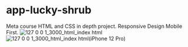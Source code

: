 # app-lucky-shrub
Meta course HTML and CSS in depth project.
Responsive Design Mobile First.
![127 0 0 1_3000_html_index html](https://user-images.githubusercontent.com/89119214/212386878-f4d24272-33b5-410d-9275-498d4a935c74.png)
![127 0 0 1_3000_html_index html(iPhone 12 Pro)](https://user-images.githubusercontent.com/89119214/212388739-c7121168-6131-47bc-a209-743266cf3f2d.png)
